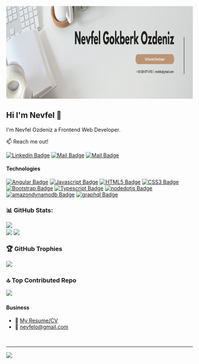 <img src="https://raw.githubusercontent.com/nevfelozdeniz/nevfelozdeniz/main/github-banner.png" width="1200" height="250" />

## Hi I'm Nevfel 👋

I'm Nevfel Ozdeniz a Frontend Web Developer.

:mailbox: Reach me out!

[![Linkedin Badge](https://img.shields.io/badge/-NevfelGokberkOzdeniz-0e76a8?style=flat&labelColor=0e76a8&logo=linkedin&logoColor=white)](https://www.linkedin.com/in/nevfelgokberkozdeniz/) [![Mail Badge](https://img.shields.io/badge/-@nevfelozdeniz-e4405f?style=flat&labelColor=e4405f&logo=instagram&logoColor=white)](https://instagram.com/nozdnz) [![Mail Badge](https://img.shields.io/badge/-nevfelozdeniz-c0392b?style=flat&labelColor=c0392b&logo=gmail&logoColor=white)](mailto:nevfelo@gmail.com)

#### Technologies

<!-- TODO: Make technologies links takes you to repositories -->

[![Angular Badge](https://img.shields.io/badge/-Angular-B52E31?style=for-the-badge&labelColor=black&logo=angular&logoColor=B52E31)](#) [![Javascript Badge](https://img.shields.io/badge/-Javascript-F0DB4F?style=for-the-badge&labelColor=black&logo=javascript&logoColor=F0DB4F)](#) [![HTML5 Badge](https://img.shields.io/badge/-HTML-FFA500?style=for-the-badge&labelColor=black&logo=html5&logoColor=FFA500)](#) [![CSS3 Badge](https://img.shields.io/badge/-CSS-264de4?style=for-the-badge&labelColor=black&logo=css3&logoColor=264de4)](#) [![Bootstrap Badge](https://img.shields.io/badge/-Bootstrap-563d7c?style=for-the-badge&labelColor=black&logo=bootstrap&logoColor=563d7c)](#) [![Typescript Badge](https://img.shields.io/badge/-Typescript-007acc?style=for-the-badge&labelColor=black&logo=typescript&logoColor=007acc)](#) [![nodedotjs Badge](https://img.shields.io/badge/-Node.js-3C873A?style=for-the-badge&labelColor=black&logo=nodedotjs&logoColor=339933)](#) [![amazondynamodb Badge](https://img.shields.io/badge/-SQL-4053D6?style=for-the-badge&labelColor=black&logo=amazondynamodb&logoColor=4053D6)](#) [![graphql Badge](https://img.shields.io/badge/-GraphQL-E10098?style=for-the-badge&labelColor=black&logo=graphql&logoColor=#10098)](#) 



  ### 📊 GitHub Stats:
![](https://github-readme-stats.vercel.app/api?username=nevfelozdeniz&theme=dark&hide_border=false&include_all_commits=true&count_private=true) </br>
![](https://githubreadmestats.vercel.app/api/toplangs/username=nevfelozdeniz&theme=dark&hide_border=false&include_all_commits=true&count_private=true&layout=compact)
![](https://github-readme-streak-stats.herokuapp.com/?user=nevfelozdeniz&theme=dark&hide_border=false)<br/>


### 🏆 GitHub Trophies
![](https://github-profile-trophy.vercel.app/?username=nevfelozdeniz&theme=radical&no-frame=true&no-bg=false&margin-w=4)

### 🔝 Top Contributed Repo
![](https://github-contributor-stats.vercel.app/api?username=nevfelozdeniz&limit=5&theme=dark&combine_all_yearly_contributions=true)
</br>
#### Business
- :paperclip: [My Resume/CV](https://www.kariyer.net/ozgecmis/nevfelgokberkozdeniz?o=c15o )
- :email: nevfelo@gmail.com

</br>

---
[![](https://visitor-badge.laobi.icu/badge?page_id=nevfelozdeniz.nevfelozdeniz)](#)
